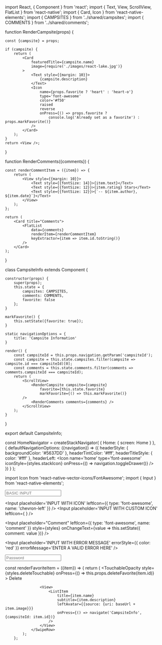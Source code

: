<!-- import React from 'react';
import { Text, View } from 'react-native';
import { Card } from 'react-native-elements';

function RenderCampsite({campsite}) {
    if (campsite) {
        return (
            <Card 
                featuredTitle={campsite.name}
                image={require('./images/react-lake.jpg')}
            >
                <Text style={{margin: 10}}>
                    {campsite.description}
                </Text>
            </Card>
        );
    }
    return <View />;
}

function CampsiteInfo(props) {
    return <RenderCampsite campsite={props.campsite} />;
}

export default CampsiteInfo; -->


<!-- 

******NEW CAMPSITE INFO COMPONENT

import React, { Component } from 'react';
import { Text, View } from 'react-native';
import { Card } from 'react-native-elements';
import { CAMPSITES } from '../shared/campsites';

function RenderCampsite({campsite}) {

    if (campsite) {
        return (
            <Card
                featuredTitle={campsite.name}
                image={require('./images/react-lake.jpg')}
            >
                <Text style={{margin: 10}}>
                    {campsite.description}
                </Text>
            </Card>
        );
    }
    return <View />;
}

class CampsiteInfo extends Component {

    constructor(props) {
        super(props);
        this.state = {
            campsites: CAMPSITES
        };
    }

    static navigationOptions = {
        title: 'Campsite Information'
    }

    render() {
        const campsiteId = this.props.navigation.getParam('campsiteId');
        const campsite = this.state.campsites.filter(campsite => campsite.id === campsiteId)[0];
        return <RenderCampsite campsite={campsite} />;
    }
}

export default CampsiteInfo;



****ADDITION TO CAMPSITE INFO COMPONENT

. . .
import { Card, Icon } from 'react-native-elements';
. . .

function RenderCampsite(props) {

    const {campsite} = props;

    if (campsite) {
        return (
            <Card
                featuredTitle={campsite.name}
                image={require('./images/react-lake.jpg')}>
                <Text style={{margin: 10}}>
                    {campsite.description}
                </Text>
                <Icon
                    name={props.favorite ? 'heart' : 'heart-o'}
                    type='font-awesome'
                    color='#f50'
                    raised
                    reverse
                    onPress={() => props.favorite ? 
                        console.log('Already set as a favorite') : props.markFavorite()}
                />
            </Card>
. . .
        this.state = {
            campsites: CAMPSITES,
            comments: COMMENTS,
            favorite: false
        };

. . .

    markFavorite() {
        this.setState({favorite: true});
    }

. . .
                <RenderCampsite campsite={campsite}
                    favorite={this.state.favorite}
                    markFavorite={() => this.markFavorite()}
                />
                    
. . . -->

import React, { Component } from 'react';
import { Text, View, ScrollView, FlatList } from 'react-native';
import { Card, Icon } from 'react-native-elements';
import { CAMPSITES } from '../shared/campsites';
import { COMMENTS } from '../shared/comments';

function RenderCampsite(props) {

    const {campsite} = props;

    if (campsite) {
        return (
            <Card
                featuredTitle={campsite.name}
                image={require('./images/react-lake.jpg')}
            >
                <Text style={{margin: 10}}>
                    {campsite.description}
                </Text>
                <Icon
                    name={props.favorite ? 'heart' : 'heart-o'}
                    type='font-awesome'
                    color='#f50'
                    raised
                    reverse
                    onPress={() => props.favorite ? 
                        console.log('Already set as a favorite') : props.markFavorite()}
                />        
            </Card>
        );
    }
    return <View />;
}

function RenderComments({comments}) {
    
    const renderCommentItem = ({item}) => {
        return (
            <View style={{margin: 10}}>
                <Text style={{fontSize: 14}}>{item.text}</Text>
                <Text style={{fontSize: 12}}>{item.rating} Stars</Text>
                <Text style={{fontSize: 12}}>{`-- ${item.author}, ${item.date}`}</Text>
            </View>
        );
    };
  
    return (
        <Card title="Comments">
            <FlatList
                data={comments}
                renderItem={renderCommentItem}
                keyExtractor={item => item.id.toString()}
            />    
        </Card>
    );
}

class CampsiteInfo extends Component {

    constructor(props) {
        super(props);
        this.state = {
            campsites: CAMPSITES,
            comments: COMMENTS,
            favorite: false
        };
    }

    markFavorite() {
        this.setState({favorite: true});
    }

    static navigationOptions = {
        title: 'Campsite Information'
    }

    render() {
        const campsiteId = this.props.navigation.getParam('campsiteId');
        const campsite = this.state.campsites.filter(campsite => campsite.id === campsiteId)[0];
        const comments = this.state.comments.filter(comments => comments.campsiteId === campsiteId);
        return (
            <ScrollView>
                <RenderCampsite campsite={campsite}
                    favorite={this.state.favorite}
                    markFavorite={() => this.markFavorite()}
            />
                <RenderComments comments={comments} />
            </ScrollView>
        );
    }
}

export default CampsiteInfo;



const HomeNavigator = createStackNavigator(
    {
        Home: { screen: Home }
    },
    {
        defaultNavigationOptions: ({navigation}) => ({
            headerStyle: {
                backgroundColor: '#5637DD'
            },
            headerTintColor: '#fff',
            headerTitleStyle: {
                color: '#fff'
            },
            headerLeft: <Icon
                name='home'
                type='font-awesome'
                iconStyle={styles.stackIcon}
                onPress={() => navigation.toggleDrawer()}
            />
        })
    }
);



import Icon from 'react-native-vector-icons/FontAwesome';
import { Input } from 'react-native-elements';

<Input
  placeholder='BASIC INPUT'
/>

  <Input
    placeholder='INPUT WITH ICON'
    leftIcon={{ type: 'font-awesome', name: 'chevron-left' }}
  />
  <Input
    placeholder='INPUT WITH CUSTOM ICON'
    leftIcon={
      <Icon
        name='user'
        size={24}
        color='black'
      />
  }
/>


 <Input
   placeholder="Comment"
   leftIcon={{ type: 'font-awesome', name: 'comment' }}
   style={styles}
   onChangeText={value => this.setState({ comment: value })}
  />


<Input
  placeholder='INPUT WITH ERROR MESSAGE'
  errorStyle={{ color: 'red' }}
  errorMessage='ENTER A VALID ERROR HERE'
/>

<Input placeholder="Password" secureTextEntry={true} />



 const renderFavoriteItem = ({item}) => {
            return (
                <SwipeRow rightOpenValue={-100} style={styles.swipeRow}>
                    <View style={styles.deleteView}>
                        <TouchableOpacity
                        style={styles.deleteTouchable}
                        onPress={() => this.props.deleteFavorite(item.id)}
                        >
                        <Text style={styles.deleteText}>Delete</Text>
                        </TouchableOpacity>
                    </View>

                    <View>
                        <ListItem
                            title={item.name}
                            subtitle={item.description}
                            leftAvatar={{source: {uri: baseUrl + item.image}}}
                            onPress={() => navigate('CampsiteInfo', {campsiteId: item.id})}
                        />
                    </View>
                </SwipeRow>
            );
        };